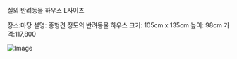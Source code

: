 실외 반려동물 하우스 L사이즈

장소:마당
설명: 중형견 정도의 반려동물 하우스
크기: 105cm x 135cm
높이: 98cm
가격:117,800

![Image](https://github.com/users/wldhks1959/projects/3/assets/155502630/ebf47964-5f61-4290-a1ab-df9644f9573d)
